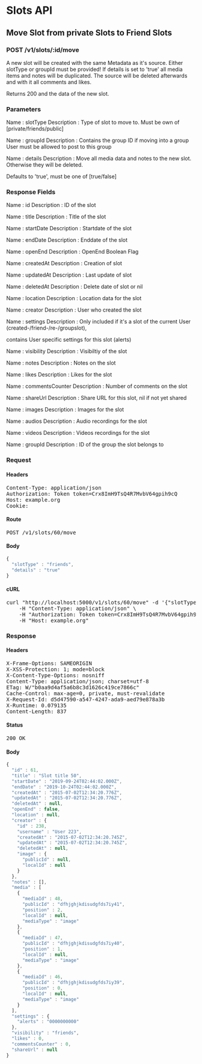 # Slots API

## Move Slot from private Slots to Friend Slots

### POST /v1/slots/:id/move

A new slot will be created with  the same Metadata as it&#39;s source. Either slotType or groupId must be provided! If details is set to &#39;true&#39; all media items and notes will be duplicated. The source will be deleted afterwards and with it all comments and likes.

Returns 200 and the data of the new slot.

### Parameters

Name : slotType
Description : Type of slot to move to. Must be own of [private/friends/public]

Name : groupId
Description : Contains the group ID if moving into a group User must be allowed to post to this group

Name : details
Description : Move all media data and notes to the new  slot. Otherwise they will be deleted.

Defaults to &#39;true&#39;, must be one of [true/false]


### Response Fields

Name : id
Description : ID of the slot

Name : title
Description : Title of the slot

Name : startDate
Description : Startdate of the slot

Name : endDate
Description : Enddate of the slot

Name : openEnd
Description : OpenEnd Boolean Flag

Name : createdAt
Description : Creation of slot

Name : updatedAt
Description : Last update of slot

Name : deletedAt
Description : Delete date of slot or nil

Name : location
Description : Location data for the slot

Name : creator
Description : User who created the slot

Name : settings
Description : Only included if it&#39;s a slot of the current User (created-/friend-/re-/groupslot),

contains User specific settings for this slot (alerts)

Name : visibility
Description : Visibiltiy of the slot

Name : notes
Description : Notes on the slot

Name : likes
Description : Likes for the slot

Name : commentsCounter
Description : Number of comments on the slot

Name : shareUrl
Description : Share URL for this slot, nil if not yet shared

Name : images
Description : Images for the slot

Name : audios
Description : Audio recordings for the slot

Name : videos
Description : Videos recordings for the slot

Name : groupId
Description : ID of the group the slot belongs to

### Request

#### Headers

<pre>Content-Type: application/json
Authorization: Token token=Crx8ImH9TsQ4R7MvbV64gpih9cQ
Host: example.org
Cookie: </pre>

#### Route

<pre>POST /v1/slots/60/move</pre>

#### Body
```javascript
{
  "slotType" : "friends",
  "details" : "true"
}
```


#### cURL

<pre class="request">curl &quot;http://localhost:5000/v1/slots/60/move&quot; -d &#39;{&quot;slotType&quot;:&quot;friends&quot;,&quot;details&quot;:&quot;true&quot;}&#39; -X POST \
	-H &quot;Content-Type: application/json&quot; \
	-H &quot;Authorization: Token token=Crx8ImH9TsQ4R7MvbV64gpih9cQ&quot; \
	-H &quot;Host: example.org&quot;</pre>

### Response

#### Headers

<pre>X-Frame-Options: SAMEORIGIN
X-XSS-Protection: 1; mode=block
X-Content-Type-Options: nosniff
Content-Type: application/json; charset=utf-8
ETag: W/&quot;b0aa9d4af5a6b8c3d1626c419ce7866c&quot;
Cache-Control: max-age=0, private, must-revalidate
X-Request-Id: d5d47590-a547-4247-ada9-aed79e878a3b
X-Runtime: 0.079135
Content-Length: 837</pre>

#### Status

<pre>200 OK</pre>

#### Body

```javascript
{
  "id" : 61,
  "title" : "Slot title 50",
  "startDate" : "2019-09-24T02:44:02.000Z",
  "endDate" : "2019-10-24T02:44:02.000Z",
  "createdAt" : "2015-07-02T12:34:20.776Z",
  "updatedAt" : "2015-07-02T12:34:20.776Z",
  "deletedAt" : null,
  "openEnd" : false,
  "location" : null,
  "creator" : {
    "id" : 238,
    "username" : "User 223",
    "createdAt" : "2015-07-02T12:34:20.745Z",
    "updatedAt" : "2015-07-02T12:34:20.745Z",
    "deletedAt" : null,
    "image" : {
      "publicId" : null,
      "localId" : null
    }
  },
  "notes" : [],
  "media" : [
    {
      "mediaId" : 48,
      "publicId" : "dfhjghjkdisudgfds7iy41",
      "position" : 2,
      "localId" : null,
      "mediaType" : "image"
    },
    {
      "mediaId" : 47,
      "publicId" : "dfhjghjkdisudgfds7iy40",
      "position" : 1,
      "localId" : null,
      "mediaType" : "image"
    },
    {
      "mediaId" : 46,
      "publicId" : "dfhjghjkdisudgfds7iy39",
      "position" : 0,
      "localId" : null,
      "mediaType" : "image"
    }
  ],
  "settings" : {
    "alerts" : "0000000000"
  },
  "visibility" : "friends",
  "likes" : 0,
  "commentsCounter" : 0,
  "shareUrl" : null
}
```
